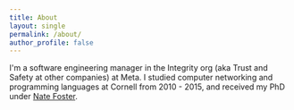 ```yaml
---
title: About
layout: single
permalink: /about/
author_profile: false
---
```


I'm a software engineering manager in the Integrity org (aka Trust and Safety at other companies) at Meta. I studied computer networking and programming languages at Cornell from 2010 - 2015, and received my PhD under [Nate Foster](https://www.cs.cornell.edu/~jnfoster/).